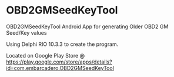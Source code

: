 # OBD2GMSeedKeyTool
OBD2GMSeedKeyTool Android App for generating Older OBD2 GM Seed/Key values

Using Delphi RIO 10.3.3 to create the program.

Located on Google Play Store @ https://play.google.com/store/apps/details?id=com.embarcadero.OBD2GMSeedKeyTool

